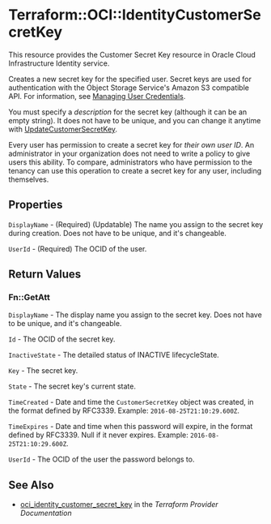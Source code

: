 # Terraform::OCI::IdentityCustomerSecretKey

This resource provides the Customer Secret Key resource in Oracle Cloud Infrastructure Identity service.

Creates a new secret key for the specified user. Secret keys are used for authentication with the Object Storage Service's Amazon S3
compatible API. For information, see
[Managing User Credentials](https://docs.cloud.oracle.com/iaas/Content/Identity/Tasks/managingcredentials.htm).

You must specify a *description* for the secret key (although it can be an empty string). It does not
have to be unique, and you can change it anytime with
[UpdateCustomerSecretKey](https://docs.cloud.oracle.com/iaas/api/#/en/identity/20160918/CustomerSecretKeySummary/UpdateCustomerSecretKey).

Every user has permission to create a secret key for *their own user ID*. An administrator in your organization
does not need to write a policy to give users this ability. To compare, administrators who have permission to the
tenancy can use this operation to create a secret key for any user, including themselves.

## Properties

`DisplayName` - (Required) (Updatable) The name you assign to the secret key during creation. Does not have to be unique, and it's changeable.

`UserId` - (Required) The OCID of the user.


## Return Values

### Fn::GetAtt

`DisplayName` - The display name you assign to the secret key. Does not have to be unique, and it's changeable.

`Id` - The OCID of the secret key.

`InactiveState` - The detailed status of INACTIVE lifecycleState.

`Key` - The secret key.

`State` - The secret key's current state.

`TimeCreated` - Date and time the `CustomerSecretKey` object was created, in the format defined by RFC3339.  Example: `2016-08-25T21:10:29.600Z`.

`TimeExpires` - Date and time when this password will expire, in the format defined by RFC3339. Null if it never expires.  Example: `2016-08-25T21:10:29.600Z`.

`UserId` - The OCID of the user the password belongs to.

## See Also

* [oci_identity_customer_secret_key](https://www.terraform.io/docs/providers/oci/r/identity_customer_secret_key.html) in the _Terraform Provider Documentation_